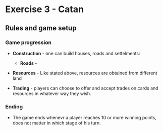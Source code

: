 # Exercise 3 - Catan

## Rules and game setup



### Game progression

+ **Construction** - one can build houses, roads and settelments:

    + **Roads** - 

+ **Resources** - Like stated above, resources are obtained from different land 

+ **Trading** - players can choose to offer and accept trades on cards and resources in whatever way they wish.

### Ending
+ The game ends whenevr a player reaches 10 or more winning points, does not matter in which stage of his turn.